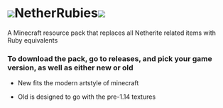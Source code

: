 # ![](https://static.wikia.nocookie.net/minecraft_gamepedia/images/4/40/Ruby_JE1_BE1.png/revision/20140516120813/scale-to-width-down/120)NetherRubies![](https://static.wikia.nocookie.net/minecraft_gamepedia/images/4/40/Ruby_JE1_BE1.png/revision/20140516120813/scale-to-width-down/120)
A Minecraft resource pack that replaces all Netherite related items with Ruby equivalents

### To download the pack, go to releases, and pick your game version, as well as either new or old

- New fits the modern artstyle of minecraft

- Old is designed to go with the pre-1.14 textures
